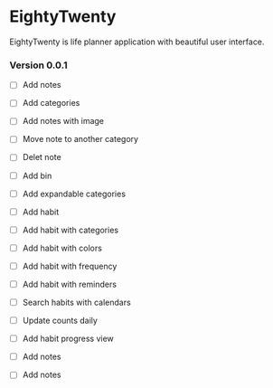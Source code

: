 # EightyTwenty
EightyTwenty is life planner application with beautiful user interface.

### Version 0.0.1
- [ ] Add notes
- [ ] Add categories
- [ ] Add notes with image
- [ ] Move note to another category
- [ ] Delet note
- [ ] Add bin
- [ ] Add expandable categories
- [ ] Add habit
- [ ] Add habit with categories
- [ ] Add habit with colors
- [ ] Add habit with frequency
- [ ] Add habit with reminders
- [ ] Search habits with calendars
- [ ] Update counts daily
- [ ] Add habit progress view
- [ ] Add notes
- [ ] Add notes

